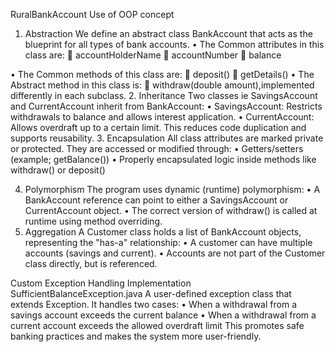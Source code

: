 RuralBankAccount
Use of OOP concept
1.	Abstraction
We define an abstract class BankAccount that acts as the blueprint for all types of bank accounts.
•	The Common attributes in this class are:
	accountHolderName
	accountNumber
	balance


•	The Common methods of this class are:
	deposit()
	getDetails()
•	The Abstract method in this class is:
	withdraw(double amount),implemented differently in each subclass.
2.	Inheritance
Two classes ie SavingsAccount and CurrentAccount inherit from BankAccount:
•	SavingsAccount: Restricts withdrawals to balance and allows interest application.
•	CurrentAccount: Allows overdraft up to a certain limit.
This reduces code duplication and supports reusability.
3.	Encapsulation
All class attributes are marked private or protected. They are accessed or modified through:
•	Getters/setters (example; getBalance())
•	Properly encapsulated logic inside methods like withdraw() or deposit()

4.	Polymorphism
The program uses dynamic (runtime) polymorphism:
•	A BankAccount reference can point to either a SavingsAccount or CurrentAccount object.
•	The correct version of withdraw() is called at runtime using method overriding.
5.	Aggregation
A Customer class holds a list of BankAccount objects, representing the "has-a" relationship:
•	A customer can have multiple accounts (savings and current).
•	Accounts are not part of the Customer class directly, but is referenced.

Custom Exception Handling Implementation
SufficientBalanceException.java
A user-defined exception class that extends Exception. It handles two cases:
•	When a withdrawal from a savings account exceeds the current balance
•	When a withdrawal from a current account exceeds the allowed overdraft limit
This promotes safe banking practices and makes the system more user-friendly.
